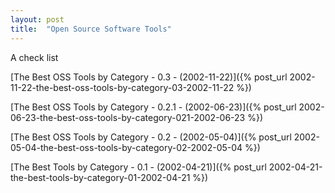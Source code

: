 ```yaml
---
layout: post
title:  "Open Source Software Tools"
---
```


A check list

[The Best OSS Tools by Category - 0.3 - (2002-11-22)]({% post_url 2002-11-22-the-best-oss-tools-by-category-03-2002-11-22 %})

[The Best OSS Tools by Category - 0.2.1 - (2002-06-23)]({% post_url 2002-06-23-the-best-oss-tools-by-category-021-2002-06-23 %})

[The Best OSS Tools by Category - 0.2 - (2002-05-04)]({% post_url 2002-05-04-the-best-oss-tools-by-category-02-2002-05-04 %})

[The Best Tools by Category - 0.1 - (2002-04-21)]({% post_url 2002-04-21-the-best-tools-by-category-01-2002-04-21 %})

